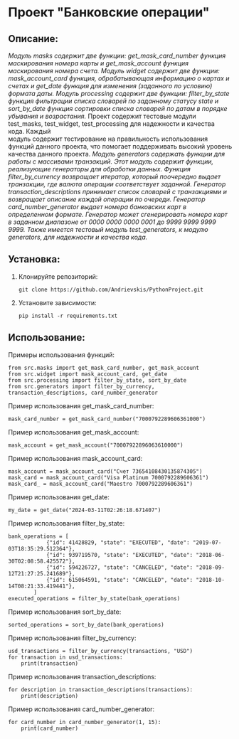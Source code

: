 # Проект "Банковские операции"

## Описание:

_Модуль masks содержит две функции: get_mask_card_number функция маскирования номера карты и get_mask_account функция
маскирования номера счета. Модуль widget содержит две функции: mask_account_card функция, обрабатывающая информацию
о картах и счетах и get_date функция для изменения (заданного по условию) формата даты. Модуль processing содержит две
функции: filter_by_state функция фильтрации списка словарей по заданному статусу
state и sort_by_date функция сортировки списка словарей по датам в порядке убывания и возрастания._
Проект содержит тестовые модули test_masks, test_widget, test_processing для надежности и качества кода. Каждый  
модуль содержит тестирование на правильность использования функций данного проекта, что помогает поддерживать высокий
уровень качества данного проекта.
_Модуль generators содержать функции для работы с массивами транзакций.
Этот модуль содержит функции, реализующие генераторы для обработки данных. Функция filter_by_currency возвращает
итератор, который поочередно выдает транзакции, где валюта операции соответствует заданной. Генератор
transaction_descriptions принимает список словарей с транзакциями и возвращает описание каждой операции по очереди.
Генератор card_number_generator выдает номера банковских карт в определенном формате.
Генератор может сгенерировать номера карт в заданном диапазоне от 0000 0000 0000 0001 до 9999 9999 9999 9999.
Также имеется тестовый модуль test_generators, к модулю generators, для надежности и качества кода._

## Установка:

1. Клонируйте репозиторий:
   ```
   git clone https://github.com/Andrievskis/PythonProject.git
   ```
2. Установите зависимости:
   ```
   pip install -r requirements.txt
   ```

## Использование:

Примеры использования функций:

```
from src.masks import get_mask_card_number, get_mask_account
from src.widget import mask_account_card, get_date
from src.processing import filter_by_state, sort_by_date
from src.generators import filter_by_currency, transaction_descriptions, card_number_generator
```

Пример использования get_mask_card_number:

```
mask_card_number = get_mask_card_number("7000792289606361000")
```

Пример использования get_mask_account:

```
mask_account = get_mask_account("70007922896063610000")
```

Пример использования mask_account_card:

```
mask_account = mask_account_card("Счет 73654108430135874305")
mask_card = mask_account_card("Visa Platinum 7000792289606361")
mask_card_ = mask_account_card("Maestro 7000792289606361")
```

Пример использования get_date:

```
my_date = get_date("2024-03-11T02:26:18.671407")
```

Пример использования filter_by_state:

```
bank_operations = [
            {"id": 41428829, "state": "EXECUTED", "date": "2019-07-03T18:35:29.512364"},
            {"id": 939719570, "state": "EXECUTED", "date": "2018-06-30T02:08:58.425572"},
            {"id": 594226727, "state": "CANCELED", "date": "2018-09-12T21:27:25.241689"},
            {"id": 615064591, "state": "CANCELED", "date": "2018-10-14T08:21:33.419441"},
        ]
executed_operations = filter_by_state(bank_operations)
```

Пример использования sort_by_date:

```
sorted_operations = sort_by_date(bank_operations)
```

Пример использования filter_by_currency:

```
usd_transactions = filter_by_currency(transactions, "USD")
for transaction in usd_transactions:
    print(transaction)
```

Пример использования transaction_descriptions:

```
for description in transaction_descriptions(transactions):
    print(description)
```

Пример использования card_number_generator:

```
for card_number in card_number_generator(1, 15):
    print(card_number)
```
